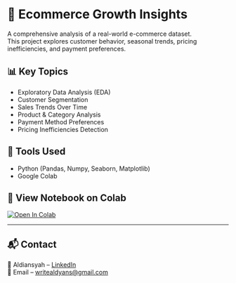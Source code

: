 # 🛒 Ecommerce Growth Insights

A comprehensive analysis of a real-world e-commerce dataset.  
This project explores customer behavior, seasonal trends, pricing inefficiencies, and payment preferences.

## 📊 Key Topics
- Exploratory Data Analysis (EDA)
- Customer Segmentation
- Sales Trends Over Time
- Product & Category Analysis
- Payment Method Preferences
- Pricing Inefficiencies Detection

## 📎 Tools Used
- Python (Pandas, Numpy, Seaborn, Matplotlib)
- Google Colab

## 🔗 View Notebook on Colab
[![Open In Colab](https://colab.research.google.com/assets/colab-badge.svg)](https://colab.research.google.com/drive/1IpGRzIjlBXH2GXXVGwcsN1zMtgtlqL5s?usp=sharing)

---

## 📬 Contact
📧 Aldiansyah – [LinkedIn](https://www.linkedin.com/in/aldyanns)  
📧 Email – writealdyans@gmail.com


